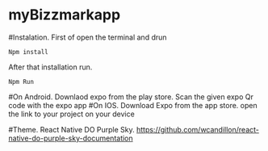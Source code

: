 # myBizzmarkapp

#Instalation.
  First of open the terminal and drun
  
  ```Npm install```
  
  After that installation run.
  
  ```Npm Run```
  
  #On Android.
  Downlaod expo from the play store. 
    Scan the given expo Qr code with the expo app
  #On IOS.
    Download Expo from the app store.
    open the link to your project on your device
    
  
  #Theme.
    React Native DO Purple Sky.
    https://github.com/wcandillon/react-native-do-purple-sky-documentation
